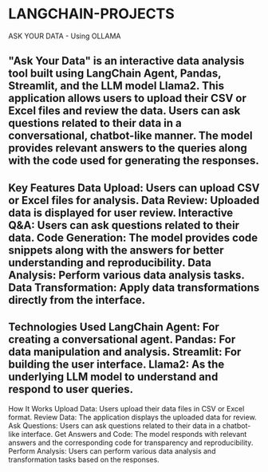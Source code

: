 # LANGCHAIN-PROJECTS 
ASK YOUR DATA - Using OLLAMA

"Ask Your Data" is an interactive data analysis tool built using LangChain Agent, Pandas, Streamlit, and the LLM model Llama2. This application allows users to upload their CSV or Excel files and review the data. Users can ask questions related to their data in a conversational, chatbot-like manner. The model provides relevant answers to the queries along with the code used for generating the responses.
------------------------------------------------------------------------
Key Features
Data Upload: Users can upload CSV or Excel files for analysis.
Data Review: Uploaded data is displayed for user review.
Interactive Q&A: Users can ask questions related to their data.
Code Generation: The model provides code snippets along with the answers for better understanding and reproducibility.
Data Analysis: Perform various data analysis tasks.
Data Transformation: Apply data transformations directly from the interface.
--------------------------------------------------------------------------
Technologies Used
LangChain Agent: For creating a conversational agent.
Pandas: For data manipulation and analysis.
Streamlit: For building the user interface.
Llama2: As the underlying LLM model to understand and respond to user queries.
--------------------------------------------------------------------------
How It Works
Upload Data: Users upload their data files in CSV or Excel format.
Review Data: The application displays the uploaded data for review.
Ask Questions: Users can ask questions related to their data in a chatbot-like interface.
Get Answers and Code: The model responds with relevant answers and the corresponding code for transparency and reproducibility.
Perform Analysis: Users can perform various data analysis and transformation tasks based on the responses.

